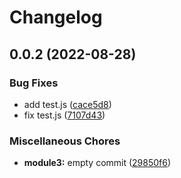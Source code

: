 # Changelog

## 0.0.2 (2022-08-28)


### Bug Fixes

* add test.js ([cace5d8](https://github.com/junichi-tanaka/release-please-action-test/commit/cace5d803c0c959e449c8f9b838ebd4ab84f9703))
* fix test.js ([7107d43](https://github.com/junichi-tanaka/release-please-action-test/commit/7107d432c1ca3e7320cd0ee739838d356b4710cf))


### Miscellaneous Chores

* **module3:** empty commit ([29850f6](https://github.com/junichi-tanaka/release-please-action-test/commit/29850f66d8e11f74ac7f70e213c67f116cedcdbf))
